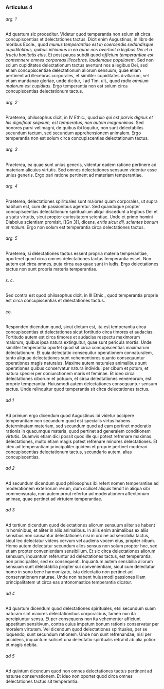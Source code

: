 ### Articulus 4

###### arg. 1
Ad quartum sic proceditur. Videtur quod temperantia non solum sit circa concupiscentias et delectationes tactus. Dicit enim Augustinus, in libro de moribus Eccle., quod *munus temperantiae est in coercendis sedandisque cupiditatibus, quibus inhiamus in ea quae nos avertunt a legibus Dei et a fructu bonitatis eius*. Et post pauca subdit quod *officium temperantiae est contemnere omnes corporeas illecebras, laudemque popularem*. Sed non solum cupiditates delectationum tactus avertunt nos a legibus Dei, sed etiam concupiscentiae delectationum aliorum sensuum, quae etiam pertinent ad illecebras corporales, et similiter cupiditates divitiarum, vel etiam mundanae gloriae, unde dicitur, I ad Tim. ult., quod *radix omnium malorum est cupiditas*. Ergo temperantia non est solum circa concupiscentias delectationum tactus.

###### arg. 2
Praeterea, philosophus dicit, in IV Ethic., quod *ille qui est parvis dignus et his dignificat seipsum, est temperatus, non autem magnanimus*. Sed honores parvi vel magni, de quibus ibi loquitur, non sunt delectabiles secundum tactum, sed secundum apprehensionem animalem. Ergo temperantia non est solum circa concupiscentias delectationum tactus.

###### arg. 3
Praeterea, ea quae sunt unius generis, videntur eadem ratione pertinere ad materiam alicuius virtutis. Sed omnes delectationes sensuum videntur esse unius generis. Ergo pari ratione pertinent ad materiam temperantiae.

###### arg. 4
Praeterea, delectationes spirituales sunt maiores quam corporales, ut supra habitum est, cum de passionibus ageretur. Sed quandoque propter concupiscentias delectationum spiritualium aliqui discedunt a legibus Dei et a statu virtutis, sicut propter curiositatem scientiae. Unde et primo homini Diabolus scientiam promisit, [[Gn 3]], dicens, *eritis sicut dii, scientes bonum et malum*. Ergo non solum est temperantia circa delectationes tactus.

###### arg. 5
Praeterea, si delectationes tactus essent propria materia temperantiae, oporteret quod circa omnes delectationes tactus temperantia esset. Non autem est circa omnes, puta circa eas quae sunt in ludis. Ergo delectationes tactus non sunt propria materia temperantiae.

###### s. c.
Sed contra est quod philosophus dicit, in III Ethic., quod temperantia proprie est circa concupiscentias et delectationes tactus.

###### co.
Respondeo dicendum quod, sicut dictum est, ita est temperantia circa concupiscentias et delectationes sicut fortitudo circa timores et audacias. Fortitudo autem est circa timores et audacias respectu maximorum malorum, quibus ipsa natura extinguitur, quae sunt pericula mortis. Unde similiter temperantia oportet quod sit circa concupiscentias maximarum delectationum. Et quia delectatio consequitur operationem connaturalem, tanto aliquae delectationes sunt vehementiores quanto consequuntur operationes magis naturales. Maxime autem naturales animalibus sunt operationes quibus conservatur natura individui per cibum et potum, et natura speciei per coniunctionem maris et feminae. Et ideo circa delectationes ciborum et potuum, et circa delectationes venereorum, est proprie temperantia. Huiusmodi autem delectationes consequuntur sensum tactus. Unde relinquitur quod temperantia sit circa delectationes tactus.

###### ad 1
Ad primum ergo dicendum quod Augustinus ibi videtur accipere temperantiam non secundum quod est specialis virtus habens determinatam materiam, sed secundum quod ad eam pertinet moderatio rationis in quacumque materia, quod pertinet ad generalem conditionem virtutis. Quamvis etiam dici possit quod ille qui potest refrenare maximas delectationes, multo etiam magis potest refrenare minores delectationes. Et ideo ad temperantiam principaliter quidem et proprie pertinet moderari concupiscentias delectationum tactus, secundario autem, alias concupiscentias.

###### ad 2
Ad secundum dicendum quod philosophus ibi refert nomen temperantiae ad moderationem exteriorum rerum, dum scilicet aliquis tendit in aliqua sibi commensurata, non autem prout refertur ad moderationem affectionum animae, quae pertinet ad virtutem temperantiae.

###### ad 3
Ad tertium dicendum quod delectationes aliorum sensuum aliter se habent in hominibus, et aliter in aliis animalibus. In aliis enim animalibus ex aliis sensibus non causantur delectationes nisi in ordine ad sensibilia tactus, sicut leo delectatur videns cervum vel audiens vocem eius, propter cibum. Homo autem delectatur secundum alios sensus non solum propter hoc, sed etiam propter convenientiam sensibilium. Et sic circa delectationes aliorum sensuum, inquantum referuntur ad delectationes tactus, est temperantia, non principaliter, sed ex consequenti. Inquantum autem sensibilia aliorum sensuum sunt delectabilia propter sui convenientiam, sicut cum delectatur homo in sono bene harmonizato, ista delectatio non pertinet ad conservationem naturae. Unde non habent huiusmodi passiones illam principalitatem ut circa eas antonomastice temperantia dicatur.

###### ad 4
Ad quartum dicendum quod delectationes spirituales, etsi secundum suam naturam sint maiores delectationibus corporalibus, tamen non ita percipiuntur sensu. Et per consequens non ita vehementer afficiunt appetitum sensitivum, contra cuius impetum bonum rationis conservatur per moralem virtutem. Vel dicendum quod delectationes spirituales, per se loquendo, sunt secundum rationem. Unde non sunt refrenandae, nisi per accidens, inquantum scilicet una delectatio spiritualis retrahit ab alia potiori et magis debita.

###### ad 5
Ad quintum dicendum quod non omnes delectationes tactus pertinent ad naturae conservationem. Et ideo non oportet quod circa omnes delectationes tactus sit temperantia.

